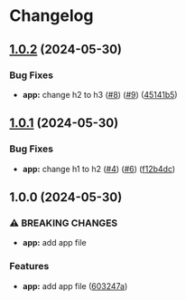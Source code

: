 # Changelog

## [1.0.2](https://github.com/zaap59/sandbox-release-2/compare/v1.0.1...v1.0.2) (2024-05-30)


### Bug Fixes

* **app:** change h2 to h3 ([#8](https://github.com/zaap59/sandbox-release-2/issues/8)) ([#9](https://github.com/zaap59/sandbox-release-2/issues/9)) ([45141b5](https://github.com/zaap59/sandbox-release-2/commit/45141b55a0737d1897c0d58aa3373c75c7a68087))

## [1.0.1](https://github.com/zaap59/sandbox-release-2/compare/v1.0.0...v1.0.1) (2024-05-30)


### Bug Fixes

* **app:** change h1 to h2 ([#4](https://github.com/zaap59/sandbox-release-2/issues/4)) ([#6](https://github.com/zaap59/sandbox-release-2/issues/6)) ([f12b4dc](https://github.com/zaap59/sandbox-release-2/commit/f12b4dcdd9168e926c68302115fbc50a07c6f81e))

## 1.0.0 (2024-05-30)


### ⚠ BREAKING CHANGES

* **app:** add app file

### Features

* **app:** add app file ([603247a](https://github.com/zaap59/sandbox-release-2/commit/603247a83143a07aadeaa065b509cd862bf911f2))
